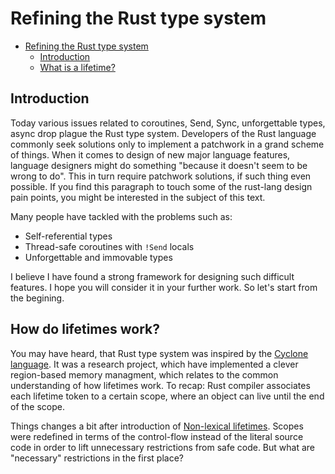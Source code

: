 # Refining the Rust type system

<!--toc:start-->
- [Refining the Rust type system](#refining-the-rust-type-system)
  - [Introduction](#introduction)
  - [What is a lifetime?](#what-is-a-lifetime)
<!--toc:end-->

## Introduction

Today various issues related to coroutines, Send, Sync, unforgettable types, async drop plague the Rust type system.
Developers of the Rust language commonly seek solutions only to implement a patchwork in a grand scheme of things.
When it comes to design of new major language features, language designers might do something "because it doesn't seem to be wrong to do".
This in turn require patchwork solutions, if such thing even possible.
If you find this paragraph to touch some of the rust-lang design pain points, you might be interested in the subject of this text.

Many people have tackled with the problems such as:

- Self-referential types
- Thread-safe coroutines with `!Send` locals
- Unforgettable and immovable types

I believe I have found a strong framework for designing such difficult features.
I hope you will consider it in your further work.
So let's start from the begining.

## How do lifetimes work?

You may have heard, that Rust type system was inspired by the [Cyclone language].
It was a research project, which have implemented a clever region-based memory managment, which relates to the common understanding of how lifetimes work.
To recap: Rust compiler associates each lifetime token to a certain scope, where an object can live until the end of the scope.

Things changes a bit after introduction of [Non-lexical lifetimes].
Scopes were redefined in terms of the control-flow instead of the literal source code in order to lift unnecessary restrictions from safe code.
But what are "necessary" restrictions in the first place?



[Cyclone language]: https://cyclone.thelanguage.org/
[Non-lexical lifetimes]: https://smallcultfollowing.com/babysteps/blog/2016/04/27/non-lexical-lifetimes-introduction/
